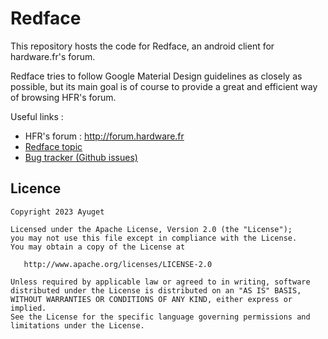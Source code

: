Redface
==============

This repository hosts the code for Redface, an android client for hardware.fr's forum.

Redface tries to follow Google Material Design guidelines as closely as possible, but its main
goal is of course to provide a great and efficient way of browsing HFR's forum.

Useful links :

* HFR's forum : http://forum.hardware.fr
* [Redface topic](http://forum.hardware.fr/forum2.php?config=hfr.inc&cat=23&subcat=550&post=29332&page=1&p=1&sondage=0&owntopic=1&trash=0&trash_post=0&print=0&numreponse=0&quote_only=0&new=0&nojs=0)
* [Bug tracker (Github issues)](https://github.com/Ayuget/Redface/issues)

Licence
-----------

    Copyright 2023 Ayuget

    Licensed under the Apache License, Version 2.0 (the "License");
    you may not use this file except in compliance with the License.
    You may obtain a copy of the License at

       http://www.apache.org/licenses/LICENSE-2.0

    Unless required by applicable law or agreed to in writing, software
    distributed under the License is distributed on an "AS IS" BASIS,
    WITHOUT WARRANTIES OR CONDITIONS OF ANY KIND, either express or implied.
    See the License for the specific language governing permissions and
    limitations under the License.



